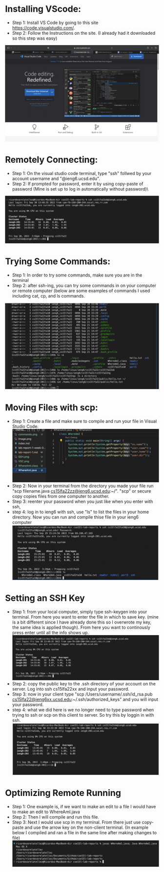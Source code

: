 # Installing VScode: 
- Step 1: Install VS Code by going to this site https://code.visualstudio.com/. 
- Step 2: Follow the Instructions on the site. 
(I already had it downloaded so this step was easy)

![first image](VSC.png)

# Remotely Connecting:
- Step 1: On the visual studio code terminal, type "ssh" follwed by your account username and "@ieng6.ucsd.edu".
- Step 2: If prompted for password, enter it by using copy-paste of password (Mine is set up to log in automatically without password)\

![second image](SSH.png)

# Trying Some Commands:
- Step 1: In order to try some commands, make sure you are in the terminal
- Step 2: after ssh-ing, you can try some commands in on your computer or remote computer (below are some examples of commands I used including cat, cp, and ls commands.

![third image](commands.png)

# Moving Files with scp:
- Step 1: Create a file and make sure to compile and run your file in Visual Studio Code. 
![fourth image](file.png)
- Step 2: Now in your terminal from the directory you made your file run "scp filename.java cs15lfa22zz@ieng6.ucsd.edu:~/". "scp" or secure copy copies files from one computer to another.
- Step 3: reenter your password when you just like when you enter with ssh,
- step 4: log in to ieng6 with ssh, use "ls" to list the files in your home directory. Now you can run and compile thise file in your ieng6 computer
![fifth image](scp.png)

# Setting an SSH Key
- Step 1: from your local computer, simply type ssh-keygen into your terminal. From here you want to enter the file in which to save key. (mine is a bit different since I have already done this so I overwrote my key, the same idea is applied though). From here you want to continously press enter until all the info shows up.
![sixth image](SSH.png)
- Step 2: copy the public key to the .ssh directory of your account on the server. Log into ssh cs15lfa22xx and input your password.
- Step 3: now in your client type "scp /Users/username/.ssh/id_rsa.pub cs15lfa22@ieng6xx.ucsd.edu:~/.ssh/authorized_keys" and you will input your password.
- step 4: what we did here is we no longer need to type password when trying to ssh or scp on this client to server. So try this by loggin in with ssh.
![seventh image](password.png)

# Optimizing Remote Running
- Step 1: One example is, if we want to make an edit to a file I would have to make an edit to WhereAmI.java
- Step 2: Then I will compile and run this file.
- Step 3: Next I would use scp in my terminal. From there just use copy-paste and use the arrow key on the non-client terminal. 
(In example below I compiled and ran a file in the same line after making changes to file)
![eighth image](OPRR.png)
